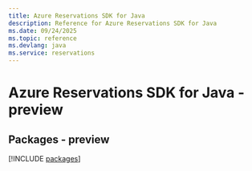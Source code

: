 ```yaml
---
title: Azure Reservations SDK for Java
description: Reference for Azure Reservations SDK for Java
ms.date: 09/24/2025
ms.topic: reference
ms.devlang: java
ms.service: reservations
---
```

# Azure Reservations SDK for Java - preview
## Packages - preview
[!INCLUDE [packages](reservations-index.md)]